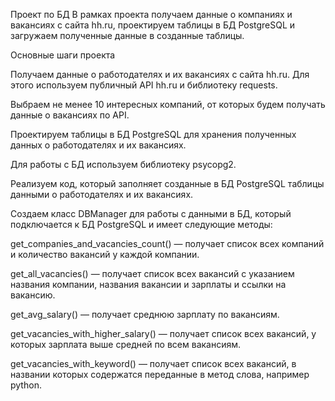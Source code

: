 Проект по БД
В рамках проекта получаем данные о компаниях и вакансиях с сайта hh.ru, проектируем таблицы в БД PostgreSQL и загружаем полученные данные в созданные таблицы.

Основные шаги проекта

Получаем данные о работодателях и их вакансиях с сайта hh.ru. Для этого используем публичный API hh.ru и библиотеку requests.

Выбраем не менее 10 интересных компаний, от которых будем получать данные о вакансиях по API.

Проектируем таблицы в БД PostgreSQL для хранения полученных данных о работодателях и их вакансиях. 

Для работы с БД используем библиотеку psycopg2.

Реализуем код, который заполняет созданные в БД PostgreSQL таблицы данными о работодателях и их вакансиях.

Создаем класс DBManager  для работы с данными в БД, который подключается к БД PostgreSQL и имеет следующие методы:

get_companies_and_vacancies_count() — получает список всех компаний и количество вакансий у каждой компании.

get_all_vacancies() — получает список всех вакансий с указанием названия компании, названия вакансии и зарплаты и ссылки на вакансию.

get_avg_salary() — получает среднюю зарплату по вакансиям.

get_vacancies_with_higher_salary() — получает список всех вакансий, у которых зарплата выше средней по всем вакансиям.

get_vacancies_with_keyword() — получает список всех вакансий, в названии которых содержатся переданные в метод слова, например python.